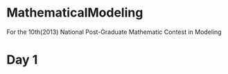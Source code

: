 MathematicalModeling
====================

For the 10th(2013) National Post-Graduate Mathematic Contest in Modeling

Day 1
=========
